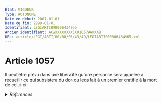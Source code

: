 ```yaml
---
État: VIGUEUR
Type: AUTONOME
Date de début: 2007-01-01
Date de fin: 2999-01-01
Identifiant: LEGIARTI000006434965
Ancien identifiant: ACAXXXXXXXX5X01057AAXXAB
URL: article/LEGI/ARTI/00/00/06/43/49/LEGIARTI000006434965.xml
---
```


<h1>Article 1057</h1>

Il peut être prévu dans une libéralité qu'une personne sera appelée à recueillir
ce qui subsistera du don ou legs fait à un premier gratifié à la mort de
celui-ci.


<details>
  <summary><em>Références</em></summary>

  <h2>Articles faisant référence à l'article</h2>
  
  <ul>
    <li>
      <a href="https://legal.tricoteuses.fr//redirection/LEGIARTI000006284843?vers=git&vers=legifrance">LOI n° 2006-728 du 23 juin 2006 portant réforme des successions et des libéralités - article 9 ENTIEREMENT_MODIF</a> MODIFICATION cible
    </li>
    <li>
      <a href="https://legal.tricoteuses.fr//redirection/LEGIARTI000006284854?vers=git&vers=legifrance">LOI n° 2006-728 du 23 juin 2006 portant réforme des successions et des libéralités - article 20 ENTIEREMENT_MODIF</a> MODIFICATION cible
    </li>
  </ul>
  
  <h2>Références faites par l'article</h2>
  
  <ul>
    <li>
      CODIFICATION source Loi 1803-05-03
    </li>
    <li>
      2006-06-23 MODIFICATION source <a href="https://legal.tricoteuses.fr//redirection/LEGIARTI000006284854?vers=git&vers=legifrance">LOI n° 2006-728 du 23 juin 2006 portant réforme des successions et des libéralités - article 20 ENTIEREMENT_MODIF</a>
    </li>
    <li>
      2006-06-23 MODIFICATION source <a href="https://legal.tricoteuses.fr//redirection/LEGIARTI000006284843?vers=git&vers=legifrance">LOI n° 2006-728 du 23 juin 2006 portant réforme des successions et des libéralités - article 9 ENTIEREMENT_MODIF</a>
    </li>
    <li>
      2999-01-01 TXT_ASSOCIE cible <a href="https://legal.tricoteuses.fr//redirection/LEGIARTI000006434954?vers=git&vers=legifrance">Code civil - article 1056 AUTONOME MODIFIE, en vigueur du 1804-03-21 au 2007-01-01</a>
    </li>
    <li>
      2999-01-01 CITATION cible <a href="https://legal.tricoteuses.fr//redirection/LEGIARTI000006435004?vers=git&vers=legifrance">Code civil - article 1061 AUTONOME MODIFIE, en vigueur du 1804-03-21 au 2007-01-01</a>
    </li>
  </ul>
</details>
